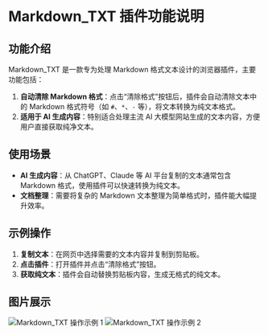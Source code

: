 # Markdown_TXT 插件功能说明

## 功能介绍
Markdown_TXT 是一款专为处理 Markdown 格式文本设计的浏览器插件，主要功能包括：

1. **自动清除 Markdown 格式**：点击“清除格式”按钮后，插件会自动清除文本中的 Markdown 格式符号（如 `#`、`*`、`-` 等），将文本转换为纯文本格式。
2. **适用于 AI 生成内容**：特别适合处理主流 AI 大模型网站生成的文本内容，方便用户直接获取纯净文本。

## 使用场景
- **AI 生成内容**：从 ChatGPT、Claude 等 AI 平台复制的文本通常包含 Markdown 格式，使用插件可以快速转换为纯文本。
- **文档整理**：需要将复杂的 Markdown 文本整理为简单格式时，插件能大幅提升效率。

## 示例操作
1. **复制文本**：在网页中选择需要的文本内容并复制到剪贴板。
2. **点击插件**：打开插件并点击“清除格式”按钮。
3. **获取纯文本**：插件会自动替换剪贴板内容，生成无格式的纯文本。

## 图片展示
![Markdown_TXT 操作示例 1](https://github.com/user-attachments/assets/1feb3578-648b-4266-bd64-75112930ffe5)
![Markdown_TXT 操作示例 2](https://github.com/user-attachments/assets/14e7dceb-7bea-4e1a-9044-64369a305747)
